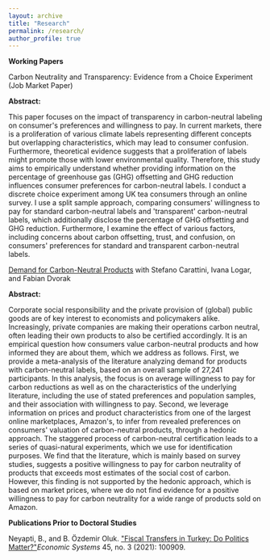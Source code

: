 ```yaml
---
layout: archive
title: "Research"
permalink: /research/
author_profile: true
---
```

**Working Papers**

Carbon Neutrality and Transparency: Evidence from a Choice Experiment (Job Market Paper) 

**Abstract:**
<p>This paper focuses on the impact of transparency in carbon-neutral labeling on consumer's preferences and willingness to pay. In current markets, there is a proliferation of various climate labels representing different concepts but overlapping characteristics, which may lead to consumer confusion. Furthermore, theoretical evidence suggests that a proliferation of labels might promote those with lower environmental quality. Therefore, this study aims to empirically understand whether providing information on the percentage of greenhouse gas (GHG) offsetting and GHG reduction influences consumer preferences for carbon-neutral labels. I conduct a discrete choice experiment among UK tea consumers through an online survey. I use a split sample approach, comparing consumers' willingness to pay for standard carbon-neutral labels and 'transparent' carbon-neutral labels, which additionally disclose the percentage of GHG offsetting and GHG reduction. Furthermore, I examine the effect of various factors, including concerns about carbon offsetting, trust, and confusion, on consumers' preferences for standard and transparent carbon-neutral labels. </p>


<p><a href="http://begumozdemiroluk.github.io/files/Demand_for_carbon_neutral_products_Jan_2024.pdf" target="_blank"> Demand for Carbon-Neutral Products</a> with Stefano Carattini, Ivana Logar, and Fabian Dvorak</p> 

**Abstract:** 
<p>Corporate social responsibility and the private provision of (global) public goods are of key interest to economists and policymakers alike. Increasingly, private companies are making their operations carbon neutral, often leading their own products to also be certified accordingly. It is an empirical question how consumers value carbon-neutral products and how informed they are about them, which we address as follows. First, we provide a meta-analysis of the literature analyzing demand for products with carbon-neutral labels, based on an overall sample of 27,241 participants. In this analysis, the focus is on average willingness to pay for carbon reductions as well as on the characteristics of the underlying literature, including the use of stated preferences and population samples, and their association with willingness to pay. Second, we leverage information on prices and product characteristics from one of the largest online marketplaces, Amazon's, to infer from revealed preferences on consumers' valuation of carbon-neutral products, through a hedonic approach. The staggered process of carbon-neutral certification leads to a series of quasi-natural experiments, which we use for identification purposes. We find that the literature, which is mainly based on survey studies, suggests a positive willingness to pay for carbon neutrality of products that exceeds most estimates of the social cost of carbon. However, this finding is not supported by the hedonic approach, which is based on market prices, where we do not find evidence for a positive willingness to pay for carbon neutrality for a wide range of products sold on Amazon.</p>

**Publications Prior to Doctoral Studies**
<p>Neyapti, B., and B. Özdemir Oluk. <a href="https://www.sciencedirect.com/science/article/pii/S0939362521000571">"Fiscal Transfers in Turkey: Do Politics Matter?"</a><em>Economic Systems</em> 45, no. 3 (2021): 100909.</p> 







